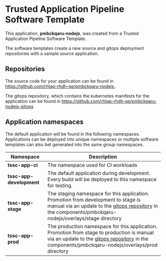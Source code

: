 # Trusted Application Pipeline Software Template

This application, **pmbckqaru-nodejs**, was created from a Trusted Application Pipeline Software Template.

The software templates create a new source and gitops deployment repositories with a sample source application. 

## Repositories

The source code for your application can be found in [https://github.com/rhtap-rhdh-qe/pmbckqaru-nodejs ](https://github.com/rhtap-rhdh-qe/pmbckqaru-nodejs ).
 
The gitops repository, which contains the kubernetes manifests for the application can be found in 
[https://github.com/rhtap-rhdh-qe/pmbckqaru-nodejs-gitops ](https://github.com/rhtap-rhdh-qe/pmbckqaru-nodejs-gitops ) 

## Application namespaces 

The default application will be found in the following namespaces. Applications can be deployed into unique namespaces or multiple software templates can also bet generated into the same group namespaces.  

|  Namespace   |  Description   |  
| -------- | -------- |
| **tssc-app-ci** | The namespace used for CI workloads |
| **tssc-app-development** | The default application during development. Every build will be deployed to this namespace for testing. |
| **tssc-app-stage** | The staging namespace for this application. Promotion from development to stage is manual via an update to the [gitops repository](https://github.com/rhtap-rhdh-qe/pmbckqaru-nodejs-gitops ) in the components/pmbckqaru-nodejs/overlays/stage directory |
| **tssc-app-prod** | The production namespace for this application. Promotion from stage to production is manual via an update to the [gitops repository](https://github.com/rhtap-rhdh-qe/pmbckqaru-nodejs-gitops ) in the components/pmbckqaru-nodejs/overlays/prod directory |